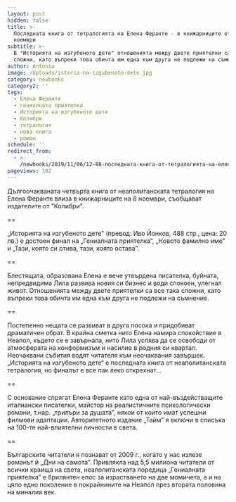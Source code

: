 ```yaml
---
layout: post
hidden: false
title: >-
  Последната книга от тетралогията на Елена Феранте - в книжарниците от 8
  ноември
subtitle: >-
  В "Историята на изгубеното дете" отношенията между двете приятелки са все така
  сложни, като въпреки това обичта им една към друга не подлежи на съмнение
author: Antonia
image: /Uploads/istoria-na-izgubenoto-dete.jpg
category: newbooks
category2: ''
tags:
  - Елена Феранте
  - гениалната приятелка
  - Историята на изгубеното дете
  - Колибри
  - тетралогия
  - нова книга
  - роман
schedule: ''
redirect_from:
  - >-
    /newbooks/2019/11/06/12-08-последната-книга-от-тетралогията-на-елена-феранте-в-книжарниците-от-8-ноември
pageviews: 102
---
```

Дългоочакваната четвърта книга от неаполитанската тетралогия на Елена Феранте влиза в книжарниците на 8 ноември, съобщават издателите от "Колибри".

\==

„Историята на изгубеното дете” (превод: Иво Йонков, 488 стр., цена: 20 лв.) е достоен финал на „Гениалната приятелка“, „Новото фамилно име” и „Тази, която си отива, тази, която остава”. 

\==

Блестящата, образована Елена е вече утвърдена писателка, буйната, непредвидима Лила развива новия си бизнес и води спокоен, улегнал живот. Отношенията между двете приятелки са все така сложни, като въпреки това обичта им една към друга не подлежи на съмнение. 

\==

Постепенно нещата се развиват в друга посока и придобиват драматичен обрат. В крайна сметка нито Елена намира спокойствие в Неапол, където се е завърнала, нито Лила успява да се освободи от атмосферата на конформизъм и насилие в родния си квартал. Неочаквани събития водят читателя към неочаквания завършек. „Историята на изгубеното дете“ е последната книга от неаполитанската тетралогия, но финалът е все пак леко открехнат...

\==

С основание спрягат Елена Феранте като една от най-въздействащите италиански писателки, майстор на реалистичните психологически романи, т.нар. „трилъри за душата”, някои от които имат успешни филмови адаптации. Авторитетното издание „Тайм” я включи в списъка на 100-те най-влиятелни личности в света. 

\==

Българските читатели я познават от 2009 г., когато у нас излезе романът й „Дни на самота”. Привлякла над 5,5 милиона читатели от всички краища на света, неаполитанската поредица „Гениалната приятелка” е брилянтен епос за израстването на две момичета, а и на цяло едно поколение в покрайнините на Неапол през втората половина на миналия век.
